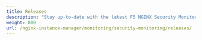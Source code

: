 ```yaml
---
title: Releases
description: "Stay up-to-date with the latest F5 NGINX Security Monitoring releases."
weight: 800
url: /nginx-instance-manager/monitoring/security-monitoring/releases/
---
```

